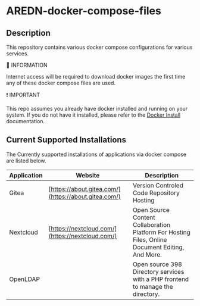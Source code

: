 # AREDN-docker-compose-files

## Description
This repository contains various docker compose configurations for various services. 

:memo: INFORMATION

Internet access will be required to download docker images the first time any of these docker compose files are used. 

:exclamation: IMPORTANT

This repo assumes you already have docker installed and running on your system. If you do not have it installed, please refer to the [Docker Install](./Docker_Install.md) documentation.

## Current Supported Installations
The Currently supported installations of applications via docker compose are listed below.

| Application | Website | Description |
| ----------- | ------- | ----------- |
| Gitea | [https://about.gitea.com/](https://about.gitea.com/) | Version Controled Code Repository Hosting |
| Nextcloud | [https://nextcloud.com/](https://nextcloud.com/) | Open Source Content Collaboration Platform For Hosting Files, Online Document Editing, And More. | 
| OpenLDAP | | Open source 398 Directory services with a PHP frontend to manage the directory. |


